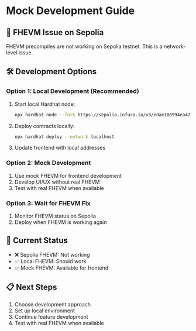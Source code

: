 # Mock Development Guide

## 🚨 FHEVM Issue on Sepolia
FHEVM precompiles are not working on Sepolia testnet. This is a network-level issue.

## 🛠️ Development Options

### Option 1: Local Development (Recommended)
1. Start local Hardhat node:
   ```bash
   npx hardhat node --fork https://sepolia.infura.io/v3/edae100994ea476180577c9218370251
   ```

2. Deploy contracts locally:
   ```bash
   npx hardhat deploy --network localhost
   ```

3. Update frontend with local addresses

### Option 2: Mock Development
1. Use mock FHEVM for frontend development
2. Develop UI/UX without real FHEVM
3. Test with real FHEVM when available

### Option 3: Wait for FHEVM Fix
1. Monitor FHEVM status on Sepolia
2. Deploy when FHEVM is working again

## 🎯 Current Status
- ❌ Sepolia FHEVM: Not working
- ✅ Local FHEVM: Should work
- ✅ Mock FHEVM: Available for frontend

## 📋 Next Steps
1. Choose development approach
2. Set up local environment
3. Continue feature development
4. Test with real FHEVM when available
